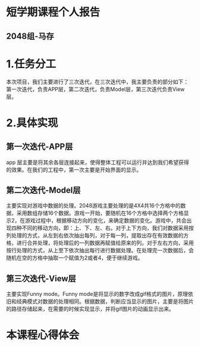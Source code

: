# 短学期课程个人报告
## 2048组-马存
# 1.任务分工
本次项目，我们主要进行了三次迭代，在三次迭代中，我主要负责的部分如下：
第一次迭代，负责APP层，第二次迭代，负责Model层，第三次迭代负责View层。
# 2.具体实现
## 第一次迭代-APP层
app 层主要是将其余各层连接起来，使得整体工程可以运行并达到我们希望获得的效果。在我们的工程中，第一次主要是开始界面的显示。
## 第二次迭代-Model层
主要实现对游戏中数据的处理。2048游戏主要处理的是4X4共16个方格中的数据，采用数组存储16个数据。游戏一开始，要随机在16个方格中选择两个方格显示2，在游戏过程中，根据移动方向的变化，来确定数据的变化。游戏中，共会出现四种不同的移动方向，即：上、下、左、右。对于上下方向，我们对数据采用按列处理的方式，从左到右依次抽出每列，对于每一列，提取出存在有效数据的方格，进行合并处理，将处理后的一列数据再赋值给原来的列。对于左右方向，采用按行处理的方式，从上至下依次抽出每行进行数据处理。在处理完一次数据后，会随机在空的方格中抽取一个赋值为2或者4，便于继续游戏。
## 第三次迭代-View层
主要实现Funny mode。Funny mode是将显示的数字改成gif格式的图片，原理依旧和经典模式对数据的处理相同。根据数据，判断应当显示的图片，主要是将图片的路径存储起来，在需要的时候实现显示，并将gif图片的动画显示出来。
# 本课程心得体会


